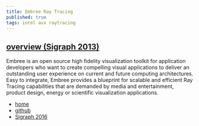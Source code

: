 ```yaml
---
title: Embree Ray Tracing
published: true
tags: intel avx raytracing
---
```

## [overview (Sigraph 2013)](https://embree.github.io/data/embree-siggraph-2013-final.pdf)
Embree is an open source high fidelity visualization toolkit for application developers who 
want to create compelling visual applications to deliver an outstanding user experience on 
current and future computing architectures. Easy to integrate, Embree provides a blueprint 
for scalable and efficient Ray Tracing capabilities that are demanded by media and 
entertainment, product design, energy or scientific visualization applications.

- [home](http://embree.github.io/)
- [github](https://github.com/embree/embree)
- [Sigraph 2016](https://embree.github.io/data/embree-siggraph-2016-final.pdf)
